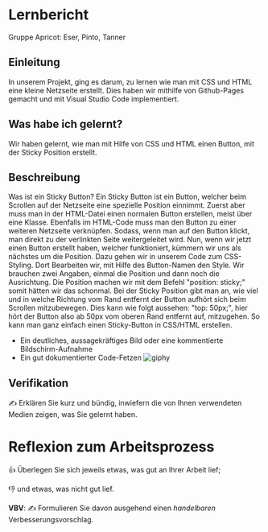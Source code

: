 # Lernbericht
 Gruppe Apricot: Eser, Pinto, Tanner
 

## Einleitung

In unserem Projekt, ging es darum, zu lernen wie man mit CSS und HTML eine kleine Netzseite erstellt. Dies haben wir mithilfe von Github-Pages gemacht und mit Visual Studio Code implementiert.  

## Was habe ich gelernt?

Wir haben gelernt, wie man mit Hilfe von CSS und HTML einen Button, mit der Sticky Position erstellt. 

## Beschreibung


Was ist ein Sticky Button? Ein Sticky Button ist ein Button, welcher beim Scrollen auf der Netzseite eine spezielle Position einnimmt. Zuerst aber muss man in der HTML-Datei einen normalen Button erstellen, meist über eine Klasse. Ebenfalls im HTML-Code muss man den Button zu einer weiteren Netzseite verknüpfen. Sodass, wenn man auf den Button klickt, man direkt zu der verlinkten Seite weitergeleitet wird. Nun, wenn wir jetzt einen Button erstellt haben, welcher funktioniert, kümmern wir uns als nächstes um die Position. Dazu gehen wir in unserem Code zum CSS-Styling. Dort Bearbeiten wir, mit Hilfe des Button-Namen den Style. Wir brauchen zwei Angaben, einmal die Position und dann noch die Ausrichtung. Die Position machen wir mit dem Befehl "position: sticky;" somit hätten wir das schonmal. Bei der Sticky Position gibt man an, wie viel und in welche Richtung vom Rand entfernt der Button aufhört sich beim Scrollen mitzubewegen. Dies kann wie folgt aussehen: "top: 50px;", hier hört der Button also ab 50px vom oberen Rand entfernt auf, mitzugehen. So kann man ganz einfach einen Sticky-Button in CSS/HTML erstellen.
  
* Ein deutliches, aussagekräftiges Bild oder eine kommentierte Bildschirm-Aufnahme
* Ein gut dokumentierter Code-Fetzen
![giphy](https://github.com/salmainf/LA1600-Lernbericht/assets/110892351/74a74f43-e756-42b4-9f25-8be4bfd0b718)


## Verifikation

✍️ Erklären Sie kurz und bündig, inwiefern die von Ihnen verwendeten Medien zeigen, was Sie gelernt haben.

# Reflexion zum Arbeitsprozess

👍 Überlegen Sie sich jeweils etwas, was gut an Ihrer Arbeit lief; 

👎 und etwas, was nicht gut lief.

**VBV**: ✍️ Formulieren Sie davon ausgehend einen *handelbaren* Verbesserungsvorschlag.
